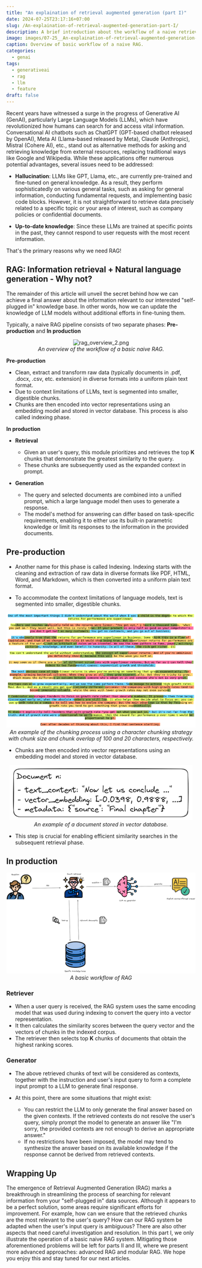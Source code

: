 ```yaml
---
title: "An explaination of retrieval augmented generation (part I)"
date: 2024-07-25T23:17:16+07:00
slug: /An-explaination-of-retrieval-augmented-generation-part-I/
description: A brief introduction about the workflow of a naive retrieval augmented generation (RAG) pipeline 
image: images/07-25__An-explaination-of-retrieval-augmented-generation-part-I/rag_overview_1.png
caption: Overview of basic workflow of a naive RAG.
categories:
  - genai
tags:
  - generativeai
  - rag
  - llm
  - feature
draft: false
---
```



Recent years have witnessed a surge in the progress of Generative AI (GenAI), particularly Large Language Models (LLMs), which have revolutionized how humans can search for and access vital information. Conversational AI chatbots such as ChatGPT (GPT-based chatbot released by OpenAI), Meta AI (Llama-based released by Meta), Claude (Anthropic), Mistral (Cohere AI), etc., stand out as alternative methods for asking and retrieving knowledge from external resources, replacing traditional ways like Google and Wikipedia. While these applications offer numerous potential advantages, several issues need to be addressed:

* **Hallucination**: LLMs like GPT, Llama, etc., are currently pre-trained and fine-tuned on general knowledge. As a result, they perform sophisticatedly on various general tasks, such as asking for general information, conducting fundamental requests, and implementing basic code blocks. However, it is not straightforward to retrieve data precisely related to a specific topic or your area of interest, such as company policies or confidential documents.

* **Up-to-date knowledge**: Since these LLMs are trained at specific points in the past, they cannot respond to user requests with the most recent information. 

That's the primary reasons why we need RAG!

## RAG: Information retrieval + Natural language generation - Why not?
The remainder of this article will unveil the secret behind how we can achieve a final answer about the information relevant to our interested "self-plugged in" knowledge base. In other words, how we can update the knowledge of LLM models without additional efforts in fine-tuning them.

Typically, a naive RAG pipeline consists of two separate phases:  **Pre-production** and **In production**

<p align="center">
  <img src="../../../assets/images/07-25__An-explaination-of-retrieval-augmented-generation-part-I/rag_overview_1.png" alt="rag_overview_2.png"/>
  <br>
  <em>An overview of the workflow of a basic naive RAG.</em>
</p>

**Pre-production**

* Clean, extract and transform raw data (typically documents in .pdf, .docx, .csv, etc. extension) in diverse formats into a uniform plain text format.
* Due to context limitations of LLMs, text is segmented into smaller, digestible chunks.
* Chunks are then encoded into vector representations using an embedding model and stored in vector database. This process is also called indexing phase.


**In production**

* **Retrieval**
  * Given an user's query, this module prioritizes and retrieves the top **K** chunks that demonstrate the greatest similarity to the query.
  * These chunks are subsequently used as the expanded context in prompt.

* **Generation**
  * The query and selected documents are combined into a unified prompt, which a large language model then uses to generate a response.
  * The model's method for answering can differ based on task-specific requirements, enabling it to either use its built-in parametric knowledge or limit its responses to the information in the provided documents.



## Pre-production

* Another name for this phase is called Indexing. Indexing starts with the cleaning and extraction of raw data in diverse formats like PDF, HTML, Word, and Markdown, which is then converted into a uniform plain text format.

* To accommodate the context limitations of language models, text is segmented into smaller, digestible chunks.

<p align="center">
  <img src="../../../assets/images/07-25__An-explaination-of-retrieval-augmented-generation-part-I/chunking_example.png" alt="chunking_example.png"/>
  <br>
  <em>An example of the chunking process using a character chunking strategy with chunk size and chunk overlap of 100 and 20 characters, respectively.</em>
</p>

* Chunks are then encoded into vector representations using an embedding model and stored in vector database. 

<p align="center">
  <img src="../../../assets/images/07-25__An-explaination-of-retrieval-augmented-generation-part-I/document_vectordb_example.png" alt="document_vectordb_example.png"/>
  <br>
  <em>An example of a document stored in vector database.</em>
</p>

* This step is crucial for enabling efficient similarity searches in the subsequent retrieval phase.


## In production
<p align="center">
  <img src="../../../assets/images/07-25__An-explaination-of-retrieval-augmented-generation-part-I/rag_overview_2.png" alt="rag_overview_2.png"/>
  <br>
  <em>A basic workflow of RAG</em>
</p>

### Retriever

* When a user query is received, the RAG system uses the same encoding model that was used during indexing to convert the query into a vector representation.
* It then calculates the similarity scores between the query vector and the vectors of chunks in the indexed corpus.
* The retriever then selects top **K** chunks of documents that obtain the highest ranking scores.

### Generator

* The above retrieved chunks of text will be considered as contexts, together with the instruction and user's input query to form a complete input prompt to a LLM to generate final response.

* At this point, there are some situations that might exist:

  * You can restrict the LLM to only generate the final answer based on the given contexts. If the retrieved contexts do not resolve the user's query, simply prompt the model to generate an answer like "I'm sorry, the provided contexts are not enough to derive an appropriate answer."
  * If no restrictions have been imposed, the model may tend to synthesize the answer based on its available knowledge if the response cannot be derived from retrieved contexts.

## Wrapping Up

The emergence of Retrieval Augmented Generation (RAG) marks a breakthrough in streamlining the process of searching for relevant information from your "self-plugged in" data sources. Although it appears to be a perfect solution, some areas require significant efforts for improvement. For example, how can we ensure that the retrieved chunks are the most relevant to the user's query? How can our RAG system be adapted when the user's input query is ambiguous? There are also other aspects that need careful investigation and resolution. In this part I, we only illustrate the operation of a basic naive RAG system. Mitigating those aforementioned problems will be left for parts II and III, where we present more advanced approaches: advanced RAG and modular RAG. We hope you enjoy this and stay tuned for our next articles.





